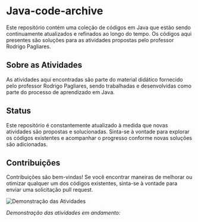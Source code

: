 # Java-code-archive

Este repositório contém uma coleção de códigos em Java que estão sendo continuamente atualizados e refinados ao longo do tempo. Os códigos aqui presentes são soluções para as atividades propostas pelo professor Rodrigo Pagliares.

## Sobre as Atividades

As atividades aqui encontradas são parte do material didático fornecido pelo professor Rodrigo Pagliares, sendo trabalhadas e desenvolvidas como parte do processo de aprendizado em Java.

## Status

Este repositório é constantemente atualizado à medida que novas atividades são propostas e solucionadas. Sinta-se à vontade para explorar os códigos existentes e acompanhar o progresso conforme novas soluções são adicionadas.

## Contribuições

Contribuições são bem-vindas! Se você encontrar maneiras de melhorar ou otimizar qualquer um dos códigos existentes, sinta-se à vontade para enviar uma solicitação pull request.

![Demonstração das Atividades](https://i.gifer.com/6tXM.gif)

*Demonstração das atividades em andamento:*

